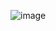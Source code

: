 ![image](https://github.com/kkingsbe/opengl-particle-sim-rs/assets/22225021/4f6525a8-ae77-4956-85d2-ba0bf43e7e4b)

